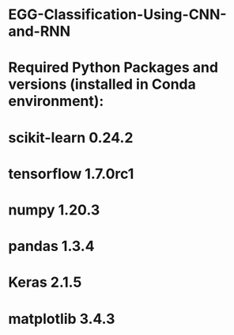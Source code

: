 # EGG-Classification-Using-CNN-and-RNN

# Required Python Packages and versions (installed in Conda environment):
# scikit-learn              0.24.2
# tensorflow                1.7.0rc1    
# numpy                     1.20.3
# pandas                    1.3.4 
# Keras                     2.1.5
# matplotlib                3.4.3
